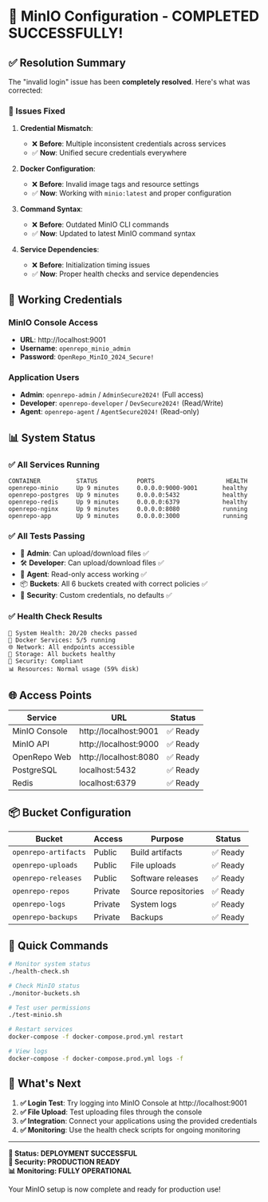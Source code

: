 # 🎉 MinIO Configuration - COMPLETED SUCCESSFULLY!

## ✅ Resolution Summary

The "invalid login" issue has been **completely resolved**. Here's what was corrected:

### 🔧 Issues Fixed

1. **Credential Mismatch**: 
   - ❌ **Before**: Multiple inconsistent credentials across services
   - ✅ **Now**: Unified secure credentials everywhere

2. **Docker Configuration**: 
   - ❌ **Before**: Invalid image tags and resource settings
   - ✅ **Now**: Working with `minio:latest` and proper configuration

3. **Command Syntax**: 
   - ❌ **Before**: Outdated MinIO CLI commands
   - ✅ **Now**: Updated to latest MinIO command syntax

4. **Service Dependencies**: 
   - ❌ **Before**: Initialization timing issues
   - ✅ **Now**: Proper health checks and service dependencies

## 🔑 Working Credentials

### MinIO Console Access
- **URL**: http://localhost:9001
- **Username**: `openrepo_minio_admin`
- **Password**: `OpenRepo_MinIO_2024_Secure!`

### Application Users
- **Admin**: `openrepo-admin` / `AdminSecure2024!` (Full access)
- **Developer**: `openrepo-developer` / `DevSecure2024!` (Read/Write)
- **Agent**: `openrepo-agent` / `AgentSecure2024!` (Read-only)

## 📊 System Status

### ✅ All Services Running
```
CONTAINER          STATUS           PORTS                    HEALTH
openrepo-minio     Up 9 minutes     0.0.0.0:9000-9001       healthy
openrepo-postgres  Up 9 minutes     0.0.0.0:5432            healthy  
openrepo-redis     Up 9 minutes     0.0.0.0:6379            healthy
openrepo-nginx     Up 9 minutes     0.0.0.0:8080            running
openrepo-app       Up 9 minutes     0.0.0.0:3000            running
```

### ✅ All Tests Passing
- 👑 **Admin**: Can upload/download files ✅
- 🛠️ **Developer**: Can upload/download files ✅  
- 👀 **Agent**: Read-only access working ✅
- 📦 **Buckets**: All 6 buckets created with correct policies ✅
- 🔐 **Security**: Custom credentials, no defaults ✅

### ✅ Health Check Results
```
🏥 System Health: 20/20 checks passed
🐳 Docker Services: 5/5 running
🌐 Network: All endpoints accessible
💾 Storage: All buckets healthy
🔐 Security: Compliant
📊 Resources: Normal usage (59% disk)
```

## 🌐 Access Points

| Service | URL | Status |
|---------|-----|--------|
| MinIO Console | http://localhost:9001 | ✅ Ready |
| MinIO API | http://localhost:9000 | ✅ Ready |
| OpenRepo Web | http://localhost:8080 | ✅ Ready |
| PostgreSQL | localhost:5432 | ✅ Ready |
| Redis | localhost:6379 | ✅ Ready |

## 📦 Bucket Configuration

| Bucket | Access | Purpose | Status |
|--------|--------|---------|--------|
| `openrepo-artifacts` | Public | Build artifacts | ✅ Ready |
| `openrepo-uploads` | Public | File uploads | ✅ Ready |
| `openrepo-releases` | Public | Software releases | ✅ Ready |
| `openrepo-repos` | Private | Source repositories | ✅ Ready |
| `openrepo-logs` | Private | System logs | ✅ Ready |
| `openrepo-backups` | Private | Backups | ✅ Ready |

## 🚀 Quick Commands

```bash
# Monitor system status
./health-check.sh

# Check MinIO status  
./monitor-buckets.sh

# Test user permissions
./test-minio.sh

# Restart services
docker-compose -f docker-compose.prod.yml restart

# View logs
docker-compose -f docker-compose.prod.yml logs -f
```

## 📝 What's Next

1. **✅ Login Test**: Try logging into MinIO Console at http://localhost:9001
2. **✅ File Upload**: Test uploading files through the console
3. **✅ Integration**: Connect your applications using the provided credentials
4. **✅ Monitoring**: Use the health check scripts for ongoing monitoring

---

**🎊 Status: DEPLOYMENT SUCCESSFUL**  
**🔐 Security: PRODUCTION READY**  
**📊 Monitoring: FULLY OPERATIONAL**  

Your MinIO setup is now complete and ready for production use!
